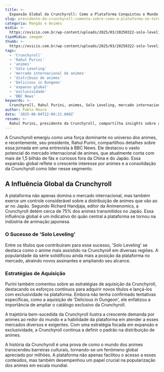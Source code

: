 ```yaml
---
title: >-
  Expansão Global da Crunchyroll: Como a Plataforma Conquistou o Mundo dos Animes
slug: presidente-da-crunchyroll-comenta-sobre-como-a-plataforma-se-tornou-potencia-global-de-animes
categoria: Mangás e Animes
midia: >-
  https://ovicio.com.br/wp-content/uploads/2025/03/20250322-solo-leveling-episodio-24-ovicio.webp
tipoMidia: imagem
thumb: >-
  https://ovicio.com.br/wp-content/uploads/2025/03/20250322-solo-leveling-episodio-24-ovicio.webp
tags:
  - 'Crunchyroll'
  - 'Rahul Purini'
  - 'animes'
  - 'Solo Leveling'
  - 'mercado internacional de animes'
  - 'distribuio de animes'
  - 'Delicious in Dungeon'
  - 'expanso global'
  - 'exclusividade'
  - 'BBC News'
keywords: >-
  Crunchyroll, Rahul Purini, animes, Solo Leveling, mercado internacional de animes, distribuição de animes, Delicious in Dungeon, expansão global, exclusividade, BBC News
author: Pablo Moura
data: '2025-06-04T22:09:21.000Z'
resumo: >-
  Rahul Purini, presidente da Crunchyroll, compartilha insights sobre a ascensão global da plataforma e o sucesso de 'Solo Leveling', seu anime mais assistido.
---
```


A Crunchyroll emergiu como uma força dominante no universo dos animes, e recentemente, seu presidente, Rahul Purini, compartilhou detalhes sobre essa jornada em uma entrevista à BBC News. Ele destacou o vasto potencial do mercado internacional de animes, que atualmente conta com mais de 1,5 bilhão de fãs e curiosos fora da China e do Japão. Essa expansão global reflete o crescente interesse por animes e a consolidação da Crunchyroll como líder nesse segmento.  

## A Influência Global da Crunchyroll  
A plataforma não apenas domina o mercado internacional, mas também exerce um controle considerável sobre a distribuição de animes que vão ao ar no Japão. Segundo Richard Handjaja, editor da Animenomics, a Crunchyroll detém cerca de 75% dos animes transmitidos no Japão. Essa influência global é um indicativo do quão central a plataforma se tornou na indústria de animação japonesa.  

### O Sucesso de 'Solo Leveling'  
Entre os títulos que contribuíram para esse sucesso, 'Solo Leveling' se destaca como o anime mais assistido na Crunchyroll em diversas regiões. A popularidade da série solidificou ainda mais a posição da plataforma no mercado, atraindo novos assinantes e ampliando seu alcance.  

### Estratégias de Aquisição  
Purini também comentou sobre as estratégias de aquisição da Crunchyroll, destacando os esforços contínuos para adquirir novos títulos e lançá-los com exclusividade na plataforma. Embora não tenha confirmado tentativas específicas, como a aquisição de 'Delicious in Dungeon', ele enfatizou a importância de ampliar o catálogo exclusivo da Crunchyroll.  

A trajetória bem-sucedida da Crunchyroll ilustra a crescente demanda por animes ao redor do mundo e a habilidade da plataforma em atender a esses mercados diversos e exigentes. Com uma estratégia focada em expansão e exclusividade, a Crunchyroll continua a definir o padrão na distribuição de animes.  

A história da Crunchyroll é uma prova de como o mundo dos animes transcendeu barreiras culturais, tornando-se um fenômeno global apreciado por milhões. A plataforma não apenas facilitou o acesso a esses conteúdos, mas também desempenhou um papel crucial na popularização dos animes em escala mundial.